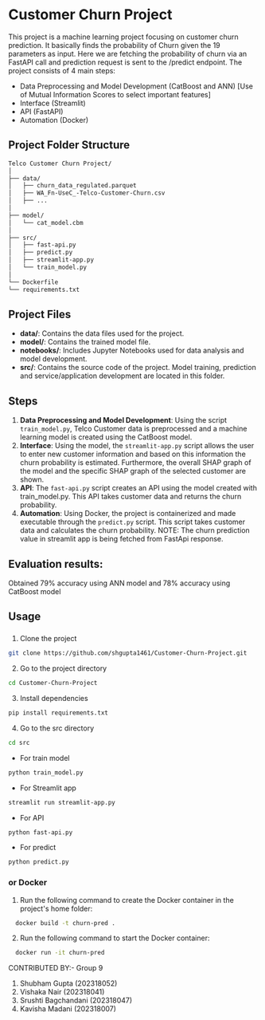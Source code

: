 
# Customer Churn Project

This project is a machine learning project focusing on customer churn prediction. It basically finds the probability of Churn given the 19 parameters as input. Here we are fetching the probability of churn via an FastAPI call and prediction request is sent to the /predict endpoint. The project consists of 4 main steps: 
- Data Preprocessing and Model Development (CatBoost and ANN) [Use of Mutual Information Scores to select important features]
- Interface (Streamlit)
- API (FastAPI)
- Automation (Docker)

## Project Folder Structure
```bash
Telco Customer Churn Project/
│
├── data/
│   ├── churn_data_regulated.parquet
│   ├── WA_Fn-UseC_-Telco-Customer-Churn.csv
│   ├── ...
│
├── model/
│   └── cat_model.cbm
│
├── src/
│   ├── fast-api.py
│   ├── predict.py
│   ├── streamlit-app.py
│   └── train_model.py
│
└── Dockerfile
└── requirements.txt
```

## Project Files

- **data/**: Contains the data files used for the project.
- **model/**: Contains the trained model file.
- **notebooks/**: Includes Jupyter Notebooks used for data analysis and model development.
- **src/**: Contains the source code of the project. Model training, prediction and service/application development are located in this folder.

## Steps
1. **Data Preprocessing and Model Development**: Using the script `train_model.py`, Telco Customer data is preprocessed and a machine learning model is created using the CatBoost model.
2. **Interface**: Using the model, the `streamlit-app.py` script allows the user to enter new customer information and based on this information the churn probability is estimated. Furthermore, the overall SHAP graph of the model and the specific SHAP graph of the selected customer are shown.
3. **API**: The `fast-api.py` script creates an API using the model created with train_model.py. This API takes customer data and returns the churn probability.
4. **Automation**: Using Docker, the project is containerized and made executable through the `predict.py` script. This script takes customer data and calculates the churn probability.
NOTE: The churn prediction value in streamlit app is being fetched from FastApi response.

## Evaluation results:
Obtained 79% accuracy using ANN model and 78% accuracy using CatBoost model

## Usage

### 
1. Clone the project
```bash
git clone https://github.com/shgupta1461/Customer-Churn-Project.git
```
2. Go to the project directory
```bash
cd Customer-Churn-Project
```
3. Install dependencies
```bash
pip install requirements.txt
```
4. Go to the src directory
```bash
cd src
```
- For train model
```bash
python train_model.py
```
- For Streamlit app
```bash
streamlit run streamlit-app.py
```
- For API
```bash
python fast-api.py
```
- For predict
```bash
python predict.py
```
### or Docker
1. Run the following command to create the Docker container in the project's home folder:
```bash
  docker build -t churn-pred .
```
2. Run the following command to start the Docker container:
```bash
  docker run -it churn-pred
```


CONTRIBUTED BY:-
Group 9
1. Shubham Gupta (202318052)
2. Vishaka Nair (202318041)
3. Srushti Bagchandani (202318047)
4. Kavisha Madani (202318007)
